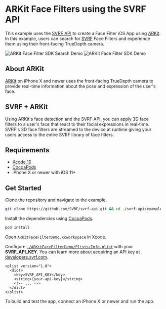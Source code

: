 # ARKit Face Filters using the SVRF API

This example uses the [SVRF API][Docs] to create a Face Filter iOS App using [ARKit][]. In this example, users can search for [SVRF][] Face Filters and experience them using their front-facing TrueDepth camera.

![ARKit Face Filter SDK Search Demo](./assets/face-filter-search-demo.jpeg) ![ARKit Face Filter SDK Demo](./assets/face-filter-demo.gif)

## About ARKit

[ARKit][] on iPhone X and newer uses the front-facing TrueDepth camera to provide real-time information about the pose and expression of the user's face.

## SVRF + ARKit

Using ARKit's face detection and the SVRF API, you can apply 3D face filters to a user's face that react to their facial expressions in real-time. SVRF's 3D face filters are streamed to the device at runtime giving your users access to the entire SVRF library of face filters.

## Requirements

- [Xcode 10][Xcode]
- [CocoaPods][]
- iPhone X or newer with iOS 11+

## Get Started

Clone the repository and navigate to the example.

```bash
git clone https://github.com/SVRF/svrf-api.git && cd ./svrf-api/examples/ARKitFaceFilterDemo
```

Install the dependencies using [CocoaPods][].

```bash
pod install
```

Open `ARKitFaceFilterDemo.xcworkspace` in Xcode.

Configure [`./ARKitFaceFilterDemo/Plists/Info.plist`][Plist] with your **SVRF_API_KEY**. You can learn more about acquiring an API key at [developers.svrf.com][Docs].

```plist
<plist version="1.0">
  <dict>
    <key>SVRF_API_KEY</key>
    <string>{your-api-key}</string>
    <!-- ... -->
  </dict>
</plist>
```

To build and test the app, connect an iPhone X or newer and run the app.

[ARKit]: https://developer.apple.com/arkit/
[CocoaPods]: https://cocoapods.org/
[Docs]: https://developers.svrf.com
[Plist]: ./ARKitFaceFilterDemo/Plists/Info.plist
[SVRF]: https://www.svrf.com
[Xcode]: https://developer.apple.com/xcode/